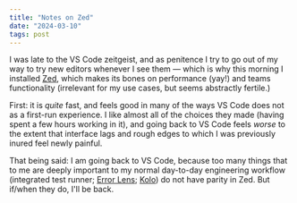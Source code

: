 ```yaml
---
title: "Notes on Zed"
date: "2024-03-10"
tags: post
---
```


I was late to the VS Code zeitgeist, and as penitence I try to go out of my way to try new editors whenever I see them — which is why this morning I installed [Zed](https://zed.dev/), which makes its bones on performance (yay!) and teams functionality (irrelevant for my use cases, but seems abstractly fertile.)

First: it is _quite_ fast, and feels good in many of the ways VS Code does not as a first-run experience. I like almost all of the choices they made (having spent a few hours working in it), and going back to VS Code feels _worse_ to the extent that interface lags and rough edges to which I was previously inured feel newly painful.

That being said: I am going back to VS Code, because too many things that to me are deeply important to my normal day-to-day engineering workflow (integrated test runner; [Error Lens](https://marketplace.visualstudio.com/items?itemName=usernamehw.errorlens); [Kolo](/posts/post/kolo/)) do not have parity in Zed. But if/when they do, I'll be back.
